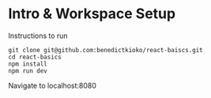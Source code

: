 # Intro & Workspace Setup

Instructions to run
```
git clone git@github.com:benedictkioko/react-baiscs.git
cd react-basics
npm install
npm run dev
```
Navigate to localhost:8080